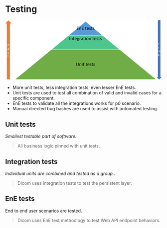 # Testing 

![Testing pyramid](images/TestPyramid.png)


- More unit tests, less integration tests, even lesser EnE tests.
- Unit tests are used to test all combination of valid and invalid cases for a specific component.
- EnE tests to validate all the integrations works for p0 scenario.
- Manual directed bug bashes are used to assist with automated testing.


## Unit tests
<em> Smallest testable part of software. </em>
> All business logic pinned with unit tests.
 
## Integration tests
<em> Individual units are combined and tested as a group..</em>
> Dicom uses integration tests to test the persistent layer.

## EnE tests
End to end user scenarios are tested.
> Dicom uses EnE test methodlogy to test Web API endpoint behaviors.

